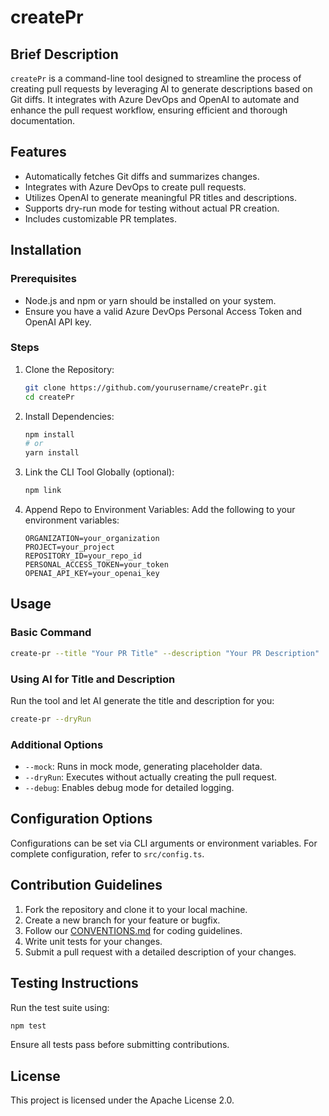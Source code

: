 
# createPr

## Brief Description

`createPr` is a command-line tool designed to streamline the process of creating pull requests by leveraging AI to generate descriptions based on Git diffs. It integrates with Azure DevOps and OpenAI to automate and enhance the pull request workflow, ensuring efficient and thorough documentation.

## Features

- Automatically fetches Git diffs and summarizes changes.
- Integrates with Azure DevOps to create pull requests.
- Utilizes OpenAI to generate meaningful PR titles and descriptions.
- Supports dry-run mode for testing without actual PR creation.
- Includes customizable PR templates.

## Installation

### Prerequisites

- Node.js and npm or yarn should be installed on your system.
- Ensure you have a valid Azure DevOps Personal Access Token and OpenAI API key.

### Steps

1. Clone the Repository:

   ```bash
   git clone https://github.com/yourusername/createPr.git
   cd createPr
   ```

2. Install Dependencies:

   ```bash
   npm install
   # or
   yarn install
   ```

3. Link the CLI Tool Globally (optional):

   ```bash
   npm link
   ```

4. Append Repo to Environment Variables:
   Add the following to your environment variables:

   ```plaintext
   ORGANIZATION=your_organization
   PROJECT=your_project
   REPOSITORY_ID=your_repo_id
   PERSONAL_ACCESS_TOKEN=your_token
   OPENAI_API_KEY=your_openai_key
   ```

## Usage

### Basic Command

```bash
create-pr --title "Your PR Title" --description "Your PR Description"
```

### Using AI for Title and Description

Run the tool and let AI generate the title and description for you:

```bash
create-pr --dryRun
```

### Additional Options

- `--mock`: Runs in mock mode, generating placeholder data.
- `--dryRun`: Executes without actually creating the pull request.
- `--debug`: Enables debug mode for detailed logging.

## Configuration Options

Configurations can be set via CLI arguments or environment variables. For complete configuration, refer to `src/config.ts`.

## Contribution Guidelines

1. Fork the repository and clone it to your local machine.
2. Create a new branch for your feature or bugfix.
3. Follow our [CONVENTIONS.md](CONVENTIONS.md) for coding guidelines.
4. Write unit tests for your changes.
5. Submit a pull request with a detailed description of your changes.

## Testing Instructions

Run the test suite using:

```bash
npm test
```

Ensure all tests pass before submitting contributions.

## License

This project is licensed under the Apache License 2.0.
